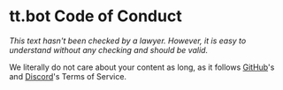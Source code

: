 # tt.bot Code of Conduct
*This text hasn't been checked by a lawyer. However, it is easy to understand without any checking and should be valid.*

We literally do not care about your content as long, as it follows [GitHub][githubtos]'s and [Discord][discordtos]'s Terms of Service.

[githubtos]: https://github.com/site/terms
[discordtos]: https://dis.gd/terms